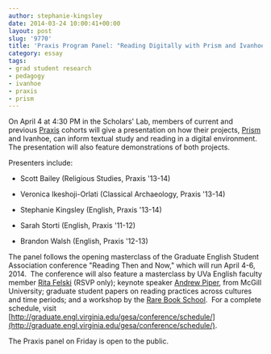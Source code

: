 ```yaml
---
author: stephanie-kingsley
date: 2014-03-24 10:00:41+00:00
layout: post
slug: '9770'
title: 'Praxis Program Panel: "Reading Digitally with Prism and Ivanhoe"'
category: essay
tags:
- grad student research
- pedagogy
- ivanhoe
- praxis
- prism
---
```







On April 4 at 4:30 PM in the Scholars' Lab, members of current and previous [Praxis](https://praxis.scholarslab.org/) cohorts will give a presentation on how their projects, [Prism](http://prism.scholarslab.org/) and Ivanhoe, can inform textual study and reading in a digital environment.  The presentation will also feature demonstrations of both projects.




Presenters include:






	
  * Scott Bailey (Religious Studies, Praxis '13-14)

	
  * Veronica Ikeshoji-Orlati (Classical Archaeology, Praxis '13-14)

	
  * Stephanie Kingsley (English, Praxis '13-14)

	
  * Sarah Storti (English, Praxis '11-12)

	
  * Brandon Walsh (English, Praxis '12-13)


The panel follows the opening masterclass of the Graduate English Student Association conference "Reading Then and Now," which will run April 4-6, 2014.  The conference will also feature a masterclass by UVa English faculty member [Rita Felski](http://www.engl.virginia.edu/people/rf6d) (RSVP only); keynote speaker [Andrew Piper](http://www.mcgill.ca/german/faculty/piper), from McGill University; graduate student papers on reading practices across cultures and time periods; and a workshop by the [Rare Book School](http://www.rarebookschool.org/).  For a complete schedule, visit [http://graduate.engl.virginia.edu/gesa/conference/schedule/](http://graduate.engl.virginia.edu/gesa/conference/schedule/).

The Praxis panel on Friday is open to the public.






